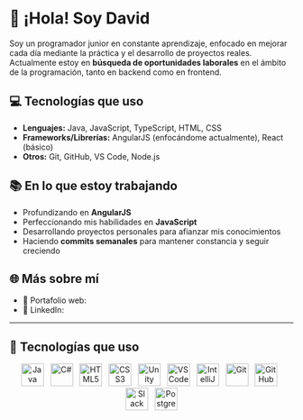 # 👋 ¡Hola! Soy David

Soy un programador junior en constante aprendizaje, enfocado en mejorar cada día mediante la práctica y el desarrollo de proyectos reales. Actualmente estoy en **búsqueda de oportunidades laborales** en el ámbito de la programación, tanto en backend como en frontend.

## 💻 Tecnologías que uso

- **Lenguajes:** Java, JavaScript, TypeScript, HTML, CSS
- **Frameworks/Librerías:** AngularJS (enfocándome actualmente), React (básico)
- **Otros:** Git, GitHub, VS Code, Node.js

## 📚 En lo que estoy trabajando

- Profundizando en **AngularJS**
- Perfeccionando mis habilidades en **JavaScript**
- Desarrollando proyectos personales para afianzar mis conocimientos
- Haciendo **commits semanales** para mantener constancia y seguir creciendo

## 🌐 Más sobre mí

- 🔗 Portafolio web: 
- 💼 LinkedIn: 

---

## 🧰 Tecnologías que uso

<div align="center">

<img src="https://cdn.jsdelivr.net/gh/devicons/devicon/icons/java/java-original.svg" width="40px" alt="Java"/>
&nbsp;
<img src="https://cdn.jsdelivr.net/gh/devicons/devicon/icons/csharp/csharp-original.svg" width="40px" alt="C#"/>
&nbsp;
<img src="https://cdn.jsdelivr.net/gh/devicons/devicon/icons/html5/html5-original.svg" width="40px" alt="HTML5"/>
&nbsp;
<img src="https://cdn.jsdelivr.net/gh/devicons/devicon/icons/css3/css3-original.svg" width="40px" alt="CSS3"/>
&nbsp;
<img src="https://cdn.jsdelivr.net/gh/devicons/devicon/icons/unity/unity-original.svg" width="40px" alt="Unity"/>
&nbsp;
<img src="https://cdn.jsdelivr.net/gh/devicons/devicon/icons/vscode/vscode-original.svg" width="40px" alt="VS Code"/>
&nbsp;
<img src="https://cdn.jsdelivr.net/gh/devicons/devicon/icons/intellij/intellij-original.svg" width="40px" alt="IntelliJ IDEA"/>
&nbsp;
<img src="https://cdn.jsdelivr.net/gh/devicons/devicon/icons/git/git-original.svg" width="40px" alt="Git"/>
&nbsp;
<img src="https://cdn.jsdelivr.net/gh/devicons/devicon/icons/github/github-original.svg" width="40px" alt="GitHub"/>
&nbsp;
<img src="https://cdn.jsdelivr.net/gh/devicons/devicon/icons/slack/slack-original.svg" width="40px" alt="Slack"/>
&nbsp;
<img src="https://cdn.jsdelivr.net/gh/devicons/devicon/icons/postgresql/postgresql-original.svg" width="40px" alt="PostgreSQL"/>

</div>


